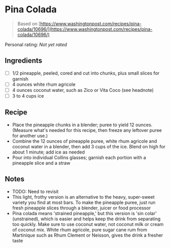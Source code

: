 <!-- Needs Manual Review -->

<!-- Do not modify sections with "AUTO-*". They are updated by make.py -->

# Pina Colada

> Based on [https://www.washingtonpost.com/recipes/pina-colada/10696/](https://www.washingtonpost.com/recipes/pina-colada/10696/)

<!-- rating=0; (User can specify rating on scale of 1-5) -->
<!-- AUTO-UserRating -->
Personal rating: *Not yet rated*
<!-- /AUTO-UserRating -->

<!-- name_image=None; (User can specify image name) -->
<!-- AUTO-Image -->
<!-- TODO: Capture image -->
<!-- /AUTO-Image -->

## Ingredients

* [ ] 1/2 pineapple, peeled, cored and cut into chunks, plus small slices for garnish
* [ ] 4 ounces white rhum agricole
* [ ] 4 ounces coconut water, such as Zico or Vita Coco (see headnote)
* [ ] 3 to 4 cups ice

## Recipe

* Place the pineapple chunks in a blender; puree to yield 12 ounces. (Measure what's needed for this recipe, then freeze any leftover puree for another use.)
* Combine the 12 ounces of pineapple puree, white rhum agricole and coconut water in a blender, then add 3 cups of the ice. Blend on high for about 1 minute; add ice as needed
* Pour into individual Collins glasses; garnish each portion with a pineapple slice and a straw

## Notes

* TODO: Need to revisit
* This light, frothy version is an alternative to the heavy, super-sweet variety you find at most bars. To make the pineapple puree, just run fresh pineapple slices through a blender, juicer or food processor
* Pina colada means 'strained pineapple,' but this version is 'sin colar' (unstrained), which is easier and helps keep the drink from separating too quickly. Make sure to use coconut water, not coconut milk or cream of coconut mix. White rhum agricole, pure sugar cane rum from Martinique such as Rhum Clement or Neisson, gives the drink a fresher taste
